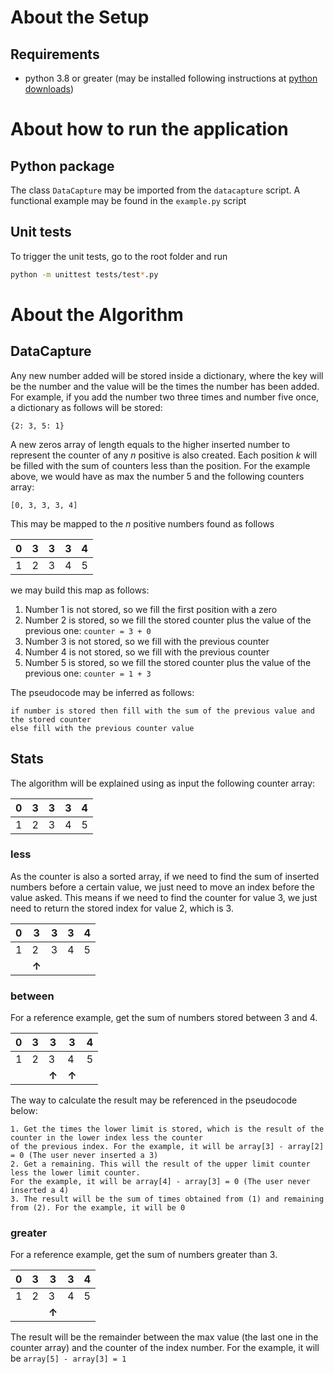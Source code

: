 # About the Setup

## Requirements

- python 3.8 or greater (may be installed following instructions at [python downloads](https://www.python.org/downloads/))

# About how to run the application

## Python package

The class `DataCapture` may be imported from the `datacapture` script. A functional example may be found in 
the `example.py` script

## Unit tests

To trigger the unit tests, go to the root folder and run

```bash
python -m unittest tests/test*.py
```

# About the Algorithm

## DataCapture

Any new number added will be stored inside a dictionary, where the key will be the number and the value
will be the times the number has been added. For example, if you add the number two three times and
number five once, a dictionary as follows will be stored:

```
{2: 3, 5: 1}
```

A new zeros array of length equals to the higher inserted number to represent the counter of any _n_ positive
is also created. Each position _k_ will be filled with the sum of counters less than the position.
For the example above, we would have as max the number 5 and the following counters array:

```
[0, 3, 3, 3, 4]
```

This may be mapped to the _n_ positive numbers found as follows

| 0   | 3   | 3   | 3   | 4   |
|-----|-----|-----|-----|-----|
| 1   | 2   | 3   | 4   | 5   | 

we may build this map as follows:

1. Number 1 is not stored, so we fill the first position with a zero
2. Number 2 is stored, so we fill the stored counter plus the value of the previous one: `counter = 3 + 0`
3. Number 3 is not stored, so we fill with the previous counter
4. Number 4 is not stored, so we fill with the previous counter
5. Number 5 is stored, so we fill the stored counter plus the value of the previous one: `counter = 1 + 3`

The pseudocode may be inferred as follows:

```
if number is stored then fill with the sum of the previous value and the stored counter
else fill with the previous counter value
```

## Stats

The algorithm will be explained using as input the following counter array:

| 0   | 3   | 3   | 3   | 4   |
|-----|-----|-----|-----|-----|
| 1   | 2   | 3   | 4   | 5   | 

### less

As the counter is also a sorted array, if we need to find the sum of inserted numbers before a certain value,
we just need to move an index before the value asked. This means if we need to find the counter for value 3,
we just need to return the stored index for value 2, which is 3.

| 0   | 3     | 3   | 3   | 4   |
|-----|-------|-----|-----|-----|
| 1   | 2     | 3   | 4   | 5   |
|     | **↑** |     |     |     |

### between

For a reference example, get the sum of numbers stored between 3 and 4.

| 0   | 3   | 3     | 3     | 4   |
|-----|-----|-------|-------|-----|
| 1   | 2   | 3     | 4     | 5   |
|     |     | **↑** | **↑** |     |

The way to calculate the result may be referenced in the pseudocode below:

```
1. Get the times the lower limit is stored, which is the result of the counter in the lower index less the counter
of the previous index. For the example, it will be array[3] - array[2] = 0 (The user never inserted a 3)
2. Get a remaining. This will the result of the upper limit counter less the lower limit counter. 
For the example, it will be array[4] - array[3] = 0 (The user never inserted a 4)
3. The result will be the sum of times obtained from (1) and remaining from (2). For the example, it will be 0 
```

### greater

For a reference example, get the sum of numbers greater than 3.

| 0   | 3   | 3     | 3   | 4   |
|-----|-----|-------|-----|-----|
| 1   | 2   | 3     | 4   | 5   |
|     |     | **↑** |     |     |

The result will be the remainder between the max value (the last one in the counter array) and the counter
of the index number. For the example, it will be `array[5] - array[3] = 1`